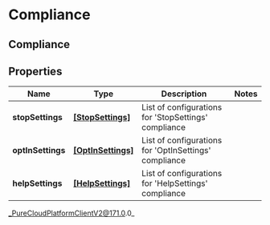 # Compliance

## Compliance

## Properties

|Name | Type | Description | Notes|
|------------ | ------------- | ------------- | -------------|
| **stopSettings** | [**[StopSettings]**]([StopSettings]) | List of configurations for &#39;StopSettings&#39; compliance | |
| **optInSettings** | [**[OptInSettings]**]([OptInSettings]) | List of configurations for &#39;OptInSettings&#39; compliance | |
| **helpSettings** | [**[HelpSettings]**]([HelpSettings]) | List of configurations for &#39;HelpSettings&#39; compliance | |



_PureCloudPlatformClientV2@171.0.0_
